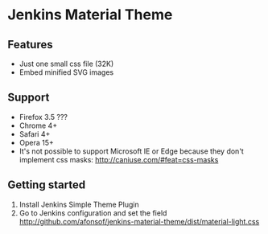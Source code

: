 # Jenkins Material Theme

## Features
* Just one small css file (32K)
* Embed minified SVG images

## Support
* Firefox 3.5 ???
* Chrome 4+
* Safari 4+
* Opera 15+
* It's not possible to support Microsoft IE or Edge because they don't implement css masks: http://caniuse.com/#feat=css-masks

## Getting started
1. Install Jenkins Simple Theme Plugin
2. Go to Jenkins configuration and set the field http://github.com/afonsof/jenkins-material-theme/dist/material-light.css

